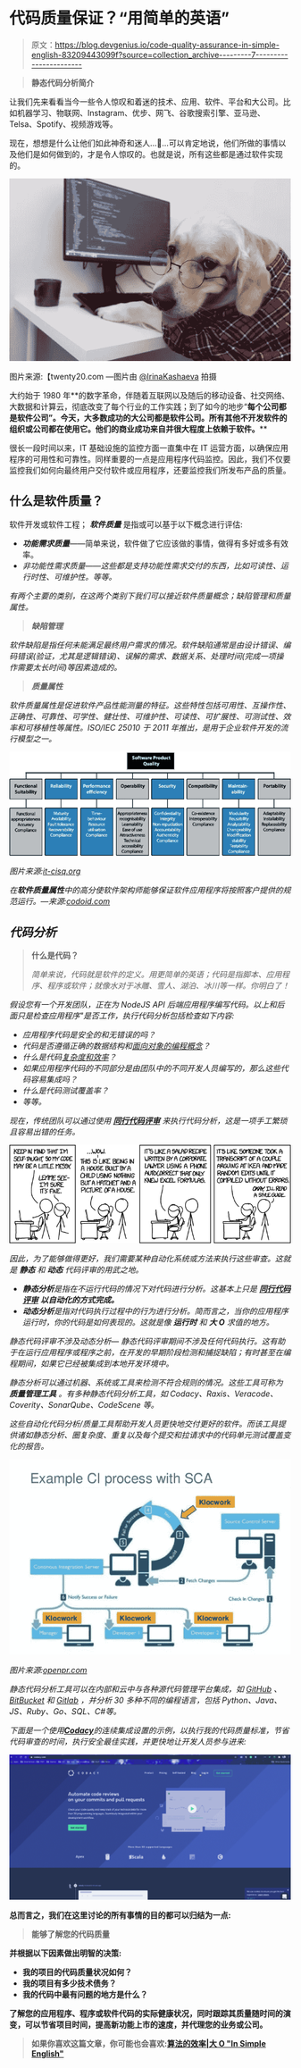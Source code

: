 # 代码质量保证？“用简单的英语”

> 原文：<https://blog.devgenius.io/code-quality-assurance-in-simple-english-83209443099f?source=collection_archive---------7----------------------->

> **静态代码分析简介**

让我们先来看看当今一些令人惊叹和着迷的技术、应用、软件、平台和大公司。比如机器学习、物联网、Instagram、优步、网飞、谷歌搜索引擎、亚马逊、Telsa、Spotify、视频游戏等。

现在，想想是什么让他们如此神奇和迷人…🤔…可以肯定地说，他们所做的事情以及他们是如何做到的，才是令人惊叹的。也就是说，所有这些都是通过软件实现的。

![](img/f3153cc4ac8b2db7cf4826914c939c99.png)

图片来源:【twenty20.com —图片由 [@IrinaKashaeva](https://www.twenty20.com/IrinaKashaeva?t20p=photo.index) 拍摄

大约始于 1980 年**的数字革命，伴随着互联网以及随后的移动设备、社交网络、大数据和计算云，彻底改变了每个行业的工作实践；到了如今的地步“**每个公司都是软件公司”。今天，大多数成功的大公司都是软件公司。所有其他不开发软件的组织或公司都在使用它。他们的商业成功来自并很大程度上依赖于软件。****

很长一段时间以来，IT 基础设施的监控方面一直集中在 IT 运营方面，以确保应用程序的可用性和可靠性。同样重要的一点是应用程序代码监控。因此，我们不仅要监控我们如何向最终用户交付软件或应用程序，还要监控我们所发布产品的质量。

## 什么是软件质量？

软件开发或软件工程； ***软件质量*** 是指或可以基于以下概念进行评估:

*   ***功能需求质量***——简单来说，软件做了它应该做的事情，做得有多好或多有效率。
*   *非功能性需求质量——这些都是支持功能性需求交付的东西，比如可读性、运行时性、可维护性。等等。*

*有两个主要的类别，在这两个类别下我们可以接近软件质量概念；缺陷管理和质量属性。*

> ***缺陷管理***

*软件缺陷是指任何未能满足最终用户需求的情况。软件缺陷通常是由设计错误、编码错误(验证，尤其是逻辑错误)、误解的需求、数据关系、处理时间(完成一项操作需要太长时间)等因素造成的。*

> ***质量属性***

*软件质量属性是促进软件产品性能测量的特征。这些特性包括可用性、互操作性、正确性、可靠性、可学性、健壮性、可维护性、可读性、可扩展性、可测试性、效率和可移植性等属性。ISO/IEC 25010 于 2011 年推出，是用于企业软件开发的流行模型之一。*

*![](img/863f1e5d9a85699c895af7eb4934e743.png)*

*图片来源:[it-cisq.org](https://www.it-cisq.org/cisq-supplements-isoiec-25000-series-with-automated-quality-characteristic-measures/)*

*在**软件质量属性**中的高分使软件架构师能够保证软件应用程序将按照客户提供的规范运行。—来源:[*codoid.com*](https://codoid.com/software-testing/the-basics-of-software-quality-attributes/)*

## *代码分析*

> ****什么是代码？****
> 
> *简单来说，代码就是软件的定义。用更简单的英语；代码是指脚本、应用程序、程序或软件；就像水对于冰雕、雪人、湖泊、冰川等一样。你明白了！*

*假设您有一个开发团队，正在为 NodeJS API 后端应用程序编写代码。以上和后面只是检查应用程序"*是否工作*，执行代码分析包括检查如下内容:*

*   *应用程序代码是安全的和无错误的吗？*
*   *代码是否遵循正确的数据结构和[面向对象的编程概念](https://yannmjl.medium.com/object-oriented-programming-concepts-in-simple-english-3db22065d7d0)？*
*   *什么是代码[复杂度和效率](https://blog.bitsrc.io/algorithms-efficiency-big-o-in-simple-english-adbaedbcdfcf)？*
*   *如果应用程序代码的不同部分是由团队中的不同开发人员编写的，那么这些代码容易集成吗？*
*   *什么是代码测试覆盖率？*
*   *等等。*

*现在，传统团队可以通过使用 [***同行代码评审***](https://smartbear.com/learn/code-review/what-is-code-review/#:~:text=Code%20Review%2C%20also%20known%20as,like%20few%20other%20practices%20can.) 来执行代码分析，这是一项手工繁琐且容易出错的任务。*

*![](img/883b894c44968c8a52a4e750cb51fcf8.png)*

*因此，为了能够做得更好，我们需要某种自动化系统或方法来执行这些审查。这就是 ***静态*** 和 ***动态*** 代码评审的用武之地。*

*   ***静态分析**是指在不运行代码的情况下对代码进行分析。这基本上只是 [***同行代码评审***](https://smartbear.com/learn/code-review/what-is-code-review/#:~:text=Code%20Review%2C%20also%20known%20as,like%20few%20other%20practices%20can.) ***以自动化的方式完成。****
*   ***动态分析**是指对代码执行过程中的行为进行分析。简而言之，当你的应用程序运行时，你的代码是如何表现的。这就是像 ***运行时*** 和 ***大 O*** 求值的地方。*

*静态代码评审不涉及动态分析— *静态代码评审期间不涉及任何代码执行*。这有助于在运行应用程序或程序之前，在开发的早期阶段检测和捕捉缺陷；有时甚至在编程期间，如果它已经被集成到本地开发环境中。*

*静态分析可以通过机器、系统或工具来检测不符合规则的情况。这些工具可称为 ***质量管理工具*** 。有多种静态代码分析工具，如 Codacy、Raxis、Veracode、Coverity、SonarQube、CodeScene 等。*

*这些自动化代码分析/质量工具帮助开发人员更快地交付更好的软件。而该工具提供诸如静态分析、圈复杂度、重复以及每个提交和拉请求中的代码单元测试覆盖变化的报告。*

*![](img/ad84ab89ab3401629ddbabfe62ade09b.png)*

*图片来源:[openpr.com](https://www.openpr.com/news/1595607/global-static-code-analysis-software-market-key-player-are-pycharm-resharper-coverity-resharper-c-sonarqube-micro.html)*

*静态代码分析工具可以在内部和云中与各种源代码管理平台集成，如 [GitHub](https://github.com/YannMjl) 、 [BitBucket](https://bitbucket.org/product) 和 [Gitlab](https://gitlab.com/yannmjl) ，并分析 30 多种不同的编程语言，包括 Python、Java、JS、Ruby、Go、SQL、C#等。*

*下面是一个使用[***Codacy***](https://www.codacy.com/)*的连续集成设置的示例，以执行我的代码质量标准，节省代码审查的时间，执行安全最佳实践，并更快地让开发人员参与进来:**

**![](img/2eed93334688308f527ee90137c6eb37.png)**

**总而言之，我们在这里讨论的所有事情的目的都可以归结为一点:**

> **能够了解您的代码质量**

**并根据以下因素做出明智的决策:**

*   **我的项目的代码质量状况如何？**
*   **我的项目有多少技术债务？**
*   **我的代码中最有问题的地方是什么？**

**了解您的应用程序、程序或软件代码的实际健康状况，同时跟踪其质量随时间的演变，可以节省项目时间，提高新功能上市的速度，并代理您的业务或公司。**

> **如果你喜欢这篇文章，你可能也会喜欢:[**算法的效率|大 O "In Simple English"**](https://medium.com/bitsrc/algorithms-efficiency-big-o-in-simple-english-adbaedbcdfcf)**